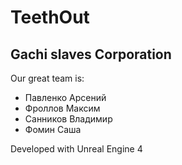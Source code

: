 # TeethOut
## Gachi slaves Corporation
Our great</strong> team is:
- Павленко Арсений
- Фроллов Максим
- Санников Владимир
- Фомин Саша

Developed with Unreal Engine 4
